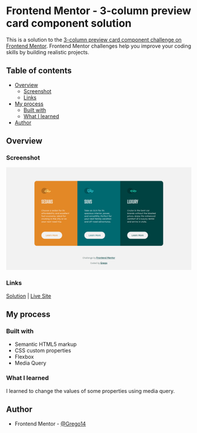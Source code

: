 # Frontend Mentor - 3-column preview card component solution

This is a solution to the [3-column preview card component challenge on Frontend Mentor](https://www.frontendmentor.io/challenges/3column-preview-card-component-pH92eAR2-). Frontend Mentor challenges help you improve your coding skills by building realistic projects. 

## Table of contents

- [Overview](#overview)
  - [Screenshot](#screenshot)
  - [Links](#links)
- [My process](#my-process)
  - [Built with](#built-with)
  - [What I learned](#what-i-learned)
- [Author](#author)

## Overview

### Screenshot

![](./images/screenshot.png)

### Links

[Solution](https://github.com/Grego14/Frontend-Mentor/tree/main/3-column-preview-card-component-main)
| [Live Site](https://grego14.github.io/Frontend-Mentor/3-column-preview-card-component-main/)

## My process

### Built with

- Semantic HTML5 markup
- CSS custom properties
- Flexbox
- Media Query

### What I learned

I learned to change the values ​​of some properties using media query.

## Author

- Frontend Mentor - [@Grego14](https://www.frontendmentor.io/profile/Grego14)
